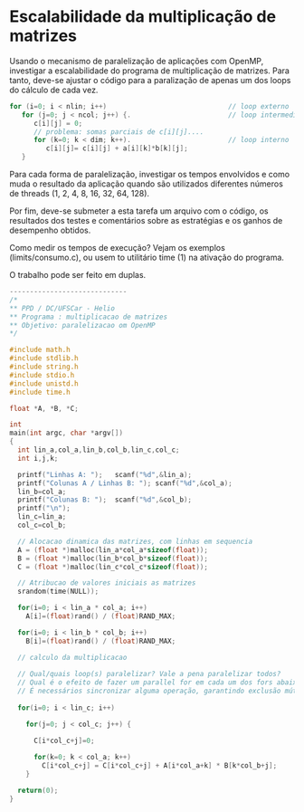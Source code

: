 # Escalabilidade da multiplicação de matrizes 

Usando o mecanismo de paralelização de aplicações com OpenMP, investigar a escalabilidade do programa de multiplicação de matrizes. Para tanto, deve-se ajustar o código para a paralização de apenas um dos loops do cálculo de cada vez. 

```c++
for (i=0; i < nlin; i++)                              // loop externo
   for (j=0; j < ncol; j++) {.                        // loop intermediário
      c[i][j] = 0;
      // problema: somas parciais de c[i][j]....
      for (k=0; k < dim; k++).                        // loop interno
         c[i][j]= c[i][j] + a[i][k]*b[k][j];
   }

```
Para cada forma de paralelização, investigar os tempos envolvidos e como muda o resultado da aplicação quando são utilizados diferentes números de threads (1, 2, 4, 8, 16, 32, 64, 128).

Por fim, deve-se submeter a esta tarefa um arquivo com o código, os resultados dos testes e comentários sobre as estratégias e os ganhos de desempenho obtidos.

Como medir os tempos de execução? Vejam os exemplos (limits/consumo.c), ou usem to utilitário time (1) na ativação do programa.

O trabalho pode ser feito em duplas.

```c++
-----------------------------
/*
** PPD / DC/UFSCar - Helio
** Programa : multiplicacao de matrizes
** Objetivo: paralelizacao om OpenMP
*/

#include math.h 
#include stdlib.h 
#include string.h 
#include stdio.h
#include unistd.h
#include time.h

float *A, *B, *C;

int
main(int argc, char *argv[])
{
  int lin_a,col_a,lin_b,col_b,lin_c,col_c;
  int i,j,k;

  printf("Linhas A: ");   scanf("%d",&lin_a);
  printf("Colunas A / Linhas B: "); scanf("%d",&col_a);
  lin_b=col_a;
  printf("Colunas B: ");  scanf("%d",&col_b);
  printf("\n");
  lin_c=lin_a;
  col_c=col_b;

  // Alocacao dinamica das matrizes, com linhas em sequencia 
  A = (float *)malloc(lin_a*col_a*sizeof(float));
  B = (float *)malloc(lin_b*col_b*sizeof(float));
  C = (float *)malloc(lin_c*col_c*sizeof(float));

  // Atribucao de valores iniciais as matrizes 
  srandom(time(NULL));

  for(i=0; i < lin_a * col_a; i++) 
    A[i]=(float)rand() / (float)RAND_MAX; 

  for(i=0; i < lin_b * col_b; i++) 
    B[i]=(float)rand() / (float)RAND_MAX; 

  // calculo da multiplicacao
 
  // Qual/quais loop(s) paralelizar? Vale a pena paralelizar todos?
  // Qual é o efeito de fazer um parallel for em cada um dos fors abaixo?
  // É necessários sincronizar alguma operação, garantindo exclusão mútua?
 
  for(i=0; i < lin_c; i++) 

    for(j=0; j < col_c; j++) {

      C[i*col_c+j]=0;
 
      for(k=0; k < col_a; k++) 
        C[i*col_c+j] = C[i*col_c+j] + A[i*col_a+k] * B[k*col_b+j];
    }

  return(0);
}

```